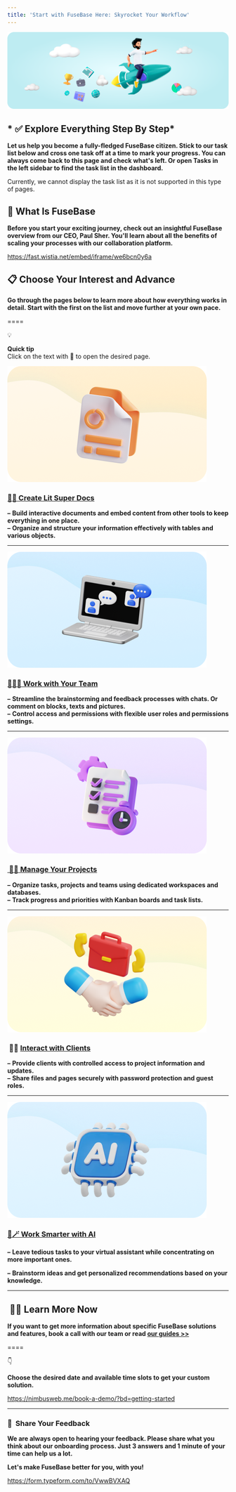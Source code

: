 ```yaml
---
title: 'Start with FuseBase Here: Skyrocket Your Workflow'
---
```


![dEHnSD9DuIf1tZ97.png](./dEHnSD9DuIf1tZ97.png)

  

## * ✅ Explore Everything Step By Step*

**Let us help you become a fully-fledged FuseBase citizen. Stick to our task list below and cross one task off at a time to mark your progress. You can always come back to this page and check what's left. Or open Tasks in the left sidebar to find the task list in the dashboard.**  
  

Currently, we cannot display the task list as it is not supported in this type of pages.

  

## 🤔 What Is FuseBase

**Before you start your exciting journey, check out an insightful FuseBase overview from our CEO, Paul Sher. You'll learn about all the benefits of scaling your processes with our collaboration platform.**

<https://fast.wistia.net/embed/iframe/we6bcn0y6a>

  

  

## 📋 Choose Your Interest and Advance

**Go through the pages below to learn more about how everything works in detail. Start with the first on the list and move further at your own pace.**

  

====

💡

**Quick tip**  
Click on the text with 🔗 to open the desired page.

  

![i6eQ1mLFg6Inx7md.png](./i6eQ1mLFg6Inx7md.png)

  

### [🔗📑 Create Lit Super Docs](https://nimbusweb.me/guides/getting-started/create-super-docs/)

**–** **Build interactive documents and embed content from other tools to keep everything in one place.**  
**–** **Organize and structure your information effectively with tables and various objects.**

------------------------------------------------------------------------

![CtHwoda57FsWnKMk.png](./CtHwoda57FsWnKMk.png)

  

### [🔗🧑‍💻 Work with Your Team](https://nimbusweb.me/guides/organization/work-with-your-team/)

**–** **Streamline the brainstorming and feedback processes with chats. Or comment on blocks, texts and pictures.**  
**–** **Control access and permissions with flexible user roles and permissions settings.**

------------------------------------------------------------------------

![8fbeADk4RfQEvPIw.png](./8fbeADk4RfQEvPIw.png)

  

### [ 🔗📆 Manage Your Projects](https://nimbusweb.me/guides/organization/manage-your-projects/)

**–** **Organize tasks, projects and teams using dedicated workspaces and databases.**  
**–** **Track progress and priorities with Kanban boards and task lists.**

  

------------------------------------------------------------------------

![7yYuquWJELF0nHg2.png](./7yYuquWJELF0nHg2.png)

  

###  🔗💼 [Interact with Clients](https://nimbusweb.me/guides/client-portal/collaborate-with-clients-using-fusebase-portals/)

**–** **Provide clients with controlled access to project information and updates.**  
**–** **Share files and pages securely with password protection and guest roles.**

  

------------------------------------------------------------------------

![Riblw4qWTJHm3OHJ.png](./Riblw4qWTJHm3OHJ.png)

  

### [🔗🪄 Work Smarter with AI](https://nimbusweb.me/guides/getting-started/get-started-with-ai-in-fusebase/)

**–** **Leave tedious tasks to your virtual assistant while concentrating on more important ones.**

**–** **Brainstorm ideas and get personalized recommendations based on your knowledge.**

------------------------------------------------------------------------

##  🧑‍🎓 Learn More Now

**If you want to get more information about specific FuseBase solutions and features, book a call with our team or read [our guides \>\>](https://nimbusweb.me/guides/)**  
  

====

👇

**Choose the desired date and available time slots to get your custom solution.**

<https://nimbusweb.me/book-a-demo/?bd=getting-started>

  

  

------------------------------------------------------------------------

### 📝  Share Your Feedback

**We are always open to hearing your feedback. Please share what you think about our onboarding process. Just 3 answers and 1 minute of your time can help us a lot.**  
  
**Let's make FuseBase better for you, with you!**

<https://form.typeform.com/to/VwwBVXAQ>